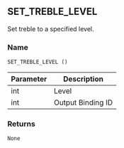 ## SET\_TREBLE\_LEVEL

Set treble to a specified level.


### Name

`SET_TREBLE_LEVEL ()`


| Parameter | Description       |
| --------- | ----------------- |
| int       | Level             |
| int       | Output Binding ID |


### Returns

`None`